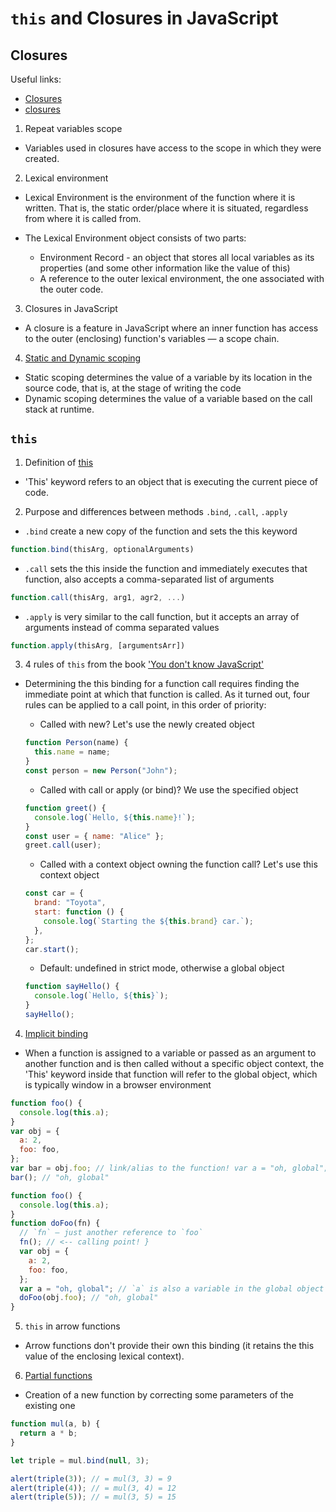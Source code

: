 # `this` and Closures in JavaScript

## Closures

Useful links:

- [Closures](https://developer.mozilla.org/en-US/docs/Web/JavaScript/Closures)
- [closures](https://uk.javascript.info/closure)

1. Repeat variables scope

- Variables used in closures have access to the scope in which they were created.

2. Lexical environment

- Lexical Environment is the environment of the function where it is written. That is, the static order/place where it is situated, regardless from where it is called from.

- The Lexical Environment object consists of two parts:
  - Environment Record - an object that stores all local variables as its properties (and some other information like the value of this)
  - A reference to the outer lexical environment, the one associated with the outer code.

3. Closures in JavaScript

- A closure is a feature in JavaScript where an inner function has access to the outer (enclosing) function's variables — a scope chain.

4. [Static and Dynamic scoping](https://www.linkedin.com/pulse/static-dynamic-scoping-javascript-wafula-allan/)

- Static scoping determines the value of a variable by its location in the source code, that is, at the stage of writing the code
- Dynamic scoping determines the value of a variable based on the call stack at runtime.

## `this`

1. Definition of [this](https://developer.mozilla.org/en-US/docs/Web/JavaScript/Reference/Operators/this)

- 'This' keyword refers to an object that is executing the current piece of code.

2. Purpose and differences between methods `.bind`, `.call`, `.apply`

- `.bind` create a new copy of the function and sets the this keyword

```js
function.bind(thisArg, optionalArguments)
```

- `.call` sets the this inside the function and immediately executes that function, also accepts a comma-separated list of arguments

```js
function.call(thisArg, arg1, agr2, ...)
```

- `.apply` is very similar to the call function, but it accepts an array of arguments instead of comma separated values

```js
function.apply(thisArg, [argumentsArr])
```

3. 4 rules of `this` from the book ['You don't know JavaScript'](https://github.com/azat-io/you-dont-know-js-ru/blob/master/this%20%26%20object%20prototypes/README.md#you-dont-know-js-this--object-prototypes)

- Determining the this binding for a function call requires finding the immediate point at which that function is called. As it turned out, four rules can be applied to a call point, in this order of priority:

  - Called with new? Let's use the newly created object

  ```js
  function Person(name) {
    this.name = name;
  }
  const person = new Person("John");
  ```

  - Called with call or apply (or bind)? We use the specified object

  ```js
  function greet() {
    console.log(`Hello, ${this.name}!`);
  }
  const user = { name: "Alice" };
  greet.call(user);
  ```

  - Called with a context object owning the function call? Let's use this context object

  ```js
  const car = {
    brand: "Toyota",
    start: function () {
      console.log(`Starting the ${this.brand} car.`);
    },
  };
  car.start();
  ```

  - Default: undefined in strict mode, otherwise a global object

  ```js
  function sayHello() {
    console.log(`Hello, ${this}`);
  }
  sayHello();
  ```

4. [Implicit binding](https://github.com/azat-io/you-dont-know-js-ru/blob/master/this%20%26%20object%20prototypes/ch2.md#%D0%BD%D0%B5%D1%8F%D0%B2%D0%BD%D0%B0%D1%8F-%D0%BF%D1%80%D0%B8%D0%B2%D1%8F%D0%B7%D0%BA%D0%B0)

- When a function is assigned to a variable or passed as an argument to another function and is then called without a specific object context, the 'This' keyword inside that function will refer to the global object, which is typically window in a browser environment

```js
function foo() {
  console.log(this.a);
}
var obj = {
  a: 2,
  foo: foo,
};
var bar = obj.foo; // link/alias to the function! var a = "oh, global"; // `a` is also a property of the global object
bar(); // "oh, global"
```

```js
function foo() {
  console.log(this.a);
}
function doFoo(fn) {
  // `fn` — just another reference to `foo`
  fn(); // <-- calling point! }
  var obj = {
    a: 2,
    foo: foo,
  };
  var a = "oh, global"; // `a` is also a variable in the global object
  doFoo(obj.foo); // "oh, global"
}
```

5.  `this` in arrow functions

- Arrow functions don't provide their own this binding (it retains the this value of the enclosing lexical context).

6. [Partial functions](https://javascript.info/bind#partial-functions)

- Creation of a new function by correcting some parameters of the existing one

```js
function mul(a, b) {
  return a * b;
}

let triple = mul.bind(null, 3);

alert(triple(3)); // = mul(3, 3) = 9
alert(triple(4)); // = mul(3, 4) = 12
alert(triple(5)); // = mul(3, 5) = 15
```

